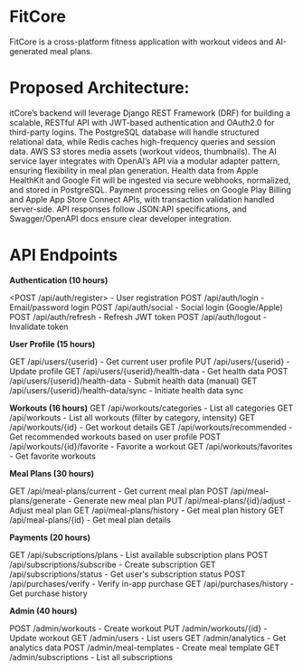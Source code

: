 # FitCore
FitCore is a cross-platform fitness application with workout videos and AI-generated meal plans. 
# Proposed Architecture:
itCore’s backend will leverage Django REST Framework (DRF) for building a scalable, RESTful API with JWT-based authentication and OAuth2.0 for third-party logins. The PostgreSQL database will handle structured relational data, while Redis caches high-frequency queries and session data. AWS S3 stores media assets (workout videos, thumbnails). The AI service layer integrates with OpenAI’s API  via a modular adapter pattern, ensuring flexibility in meal plan generation. Health data from Apple HealthKit and Google Fit will be ingested via secure webhooks, normalized, and stored in PostgreSQL. Payment processing relies on Google Play Billing and Apple App Store Connect APIs, with transaction validation handled server-side. API responses follow JSON:API specifications, and Swagger/OpenAPI docs ensure clear developer integration. 
# API Endpoints

**Authentication (10 hours)**

<POST /api/auth/register> - User registration
POST /api/auth/login - Email/password login
POST /api/auth/social - Social login (Google/Apple)
POST /api/auth/refresh - Refresh JWT token
POST /api/auth/logout - Invalidate token

**User Profile (15 hours)**

GET /api/users/{userid} - Get current user profile
PUT /api/users/{userid} - Update profile
GET /api/users/{userid}/health-data - Get health data
POST /api/users/{userid}/health-data - Submit health data (manual)
GET /api/users/{userid}/health-data/sync - Initiate health data sync

**Workouts (16 hours)**
GET /api/workouts/categories - List all categories
GET /api/workouts - List all workouts (filter by category, intensity)
GET /api/workouts/{id} - Get workout details
GET /api/workouts/recommended - Get recommended workouts based on user profile
POST /api/workouts/{id}/favorite - Favorite a workout
GET /api/workouts/favorites - Get favorite workouts

**Meal Plans (30 hours)**

GET /api/meal-plans/current - Get current meal plan
POST /api/meal-plans/generate - Generate new meal plan
PUT /api/meal-plans/{id}/adjust - Adjust meal plan
GET /api/meal-plans/history - Get meal plan history
GET /api/meal-plans/{id} - Get meal plan details

**Payments (20 hours)**

GET /api/subscriptions/plans - List available subscription plans
POST /api/subscriptions/subscribe - Create subscription
GET /api/subscriptions/status - Get user's subscription status
POST /api/purchases/verify - Verify in-app purchase
GET /api/purchases/history - Get purchase history

**Admin (40 hours)**

POST /admin/workouts - Create workout
PUT /admin/workouts/{id} - Update workout
GET /admin/users - List users
GET /admin/analytics - Get analytics data
POST /admin/meal-templates - Create meal template
GET /admin/subscriptions - List all subscriptions
